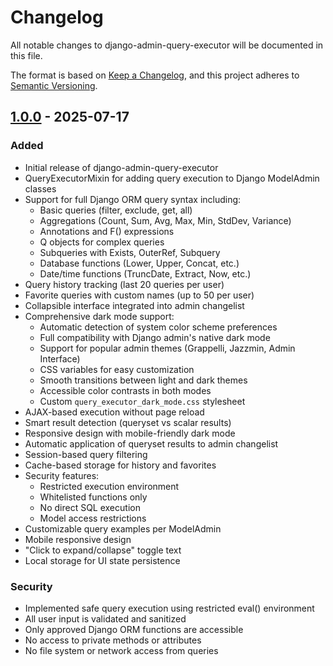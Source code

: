 # Changelog

All notable changes to django-admin-query-executor will be documented in this file.

The format is based on [Keep a Changelog](https://keepachangelog.com/en/1.0.0/),
and this project adheres to [Semantic Versioning](https://semver.org/spec/v2.0.0.html).

## [1.0.0] - 2025-07-17

### Added
- Initial release of django-admin-query-executor
- QueryExecutorMixin for adding query execution to Django ModelAdmin classes
- Support for full Django ORM query syntax including:
  - Basic queries (filter, exclude, get, all)
  - Aggregations (Count, Sum, Avg, Max, Min, StdDev, Variance)
  - Annotations and F() expressions
  - Q objects for complex queries
  - Subqueries with Exists, OuterRef, Subquery
  - Database functions (Lower, Upper, Concat, etc.)
  - Date/time functions (TruncDate, Extract, Now, etc.)
- Query history tracking (last 20 queries per user)
- Favorite queries with custom names (up to 50 per user)
- Collapsible interface integrated into admin changelist
- Comprehensive dark mode support:
  - Automatic detection of system color scheme preferences
  - Full compatibility with Django admin's native dark mode
  - Support for popular admin themes (Grappelli, Jazzmin, Admin Interface)
  - CSS variables for easy customization
  - Smooth transitions between light and dark themes
  - Accessible color contrasts in both modes
  - Custom `query_executor_dark_mode.css` stylesheet
- AJAX-based execution without page reload
- Smart result detection (queryset vs scalar results)
- Responsive design with mobile-friendly dark mode
- Automatic application of queryset results to admin changelist
- Session-based query filtering
- Cache-based storage for history and favorites
- Security features:
  - Restricted execution environment
  - Whitelisted functions only
  - No direct SQL execution
  - Model access restrictions
- Customizable query examples per ModelAdmin
- Mobile responsive design
- "Click to expand/collapse" toggle text
- Local storage for UI state persistence

### Security
- Implemented safe query execution using restricted eval() environment
- All user input is validated and sanitized
- Only approved Django ORM functions are accessible
- No access to private methods or attributes
- No file system or network access from queries

[1.0.0]: https://github.com/j4rf/django-admin-query-executor/releases/tag/v1.0.0
